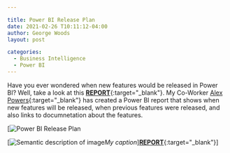 ```yaml
---

title: Power BI Release Plan 
date: 2021-02-26 T10:11:12-04:00
author: George Woods
layout: post

categories:
  - Business Intelligence
  - Power BI
---
```

Have you ever wondered when new features would be released in Power BI? Well, take a look at this [**REPORT**](https://aka.ms/pbireleaseplan){:target="_blank"}. My Co-Worker [Alex Powers](https://twitter.com/notaboutthecell){:target="_blank"} has created a Power BI report that shows when new features will be released, when previous features were released, and also links to documnetation about the features.


  [![Power BI Release Plan](https://georgevwoods.com/images/PBIReleasePlan.png "Power BI Release Plan")


[![Semantic description of image](/images/path/to/folder/image.png "Hello World")*My caption*][**REPORT**](https://aka.ms/pbireleaseplan){:target="_blank"}]

